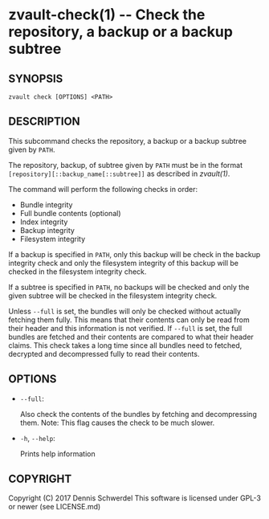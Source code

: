zvault-check(1) -- Check the repository, a backup or a backup subtree
=====================================================================

## SYNOPSIS

`zvault check [OPTIONS] <PATH>`


## DESCRIPTION

This subcommand checks the repository, a backup or a backup subtree given by
`PATH`.

The repository, backup, of subtree given by `PATH` must be in the format
`[repository][::backup_name[::subtree]]` as described in _zvault(1)_.

The command will perform the following checks in order:
- Bundle integrity
- Full bundle contents (optional)
- Index integrity
- Backup integrity
- Filesystem integrity

If a backup is specified in `PATH`, only this backup will be check in the backup
integrity check and only the filesystem integrity of this backup will be checked
in the filesystem integrity check.

If a subtree is specified in `PATH`, no backups will be checked and only the
given subtree will be checked in the filesystem integrity check.

Unless `--full` is set, the bundles will only be checked without actually
fetching them fully. This means that their contents can only be read from their
header and this information is not verified. If `--full` is set, the full
bundles are fetched and their contents are compared to what their header claims.
This check takes a long time since all bundles need to fetched, decrypted and
decompressed fully to read their contents.


## OPTIONS

  * `--full`:

    Also check the contents of the bundles by fetching and decompressing them.
    Note: This flag causes the check to be much slower.


  * `-h`, `--help`:

    Prints help information


## COPYRIGHT

Copyright (C) 2017  Dennis Schwerdel
This software is licensed under GPL-3 or newer (see LICENSE.md)

